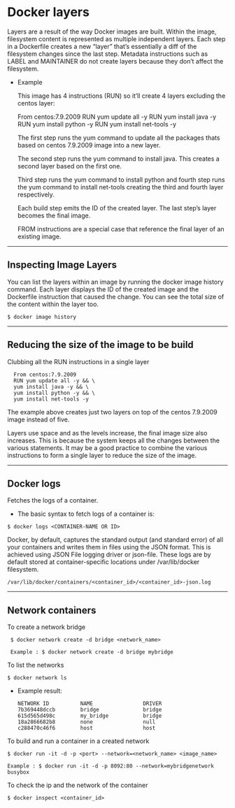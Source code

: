 # Docker layers

Layers are a result of the way Docker images are built. 
Within the image, filesystem content is represented as multiple independent layers.
Each step in a Dockerfile creates a new “layer” that’s essentially a diff of the filesystem changes since the last step. 
Metadata instructions such as LABEL and MAINTAINER do not create layers because they don’t affect the filesystem.

 - Example
 
    This image has 4 instructions (RUN) so it’ll create 4 layers excluding the centos layer:
    
      From centos:7.9.2009
      RUN yum update all -y
      RUN yum install java -y
      RUN yum install python -y
      RUN yum install net-tools -y
      
      The first step runs the yum command to update all the packages thats based on centos 7.9.2009 image into a new layer.
      
      The second step runs the yum command to install java. This creates a second layer based on the first one.
      
      Third step runs the yum command to install python and fourth step runs the yum command to install net-tools creating the third and fourth layer respectively.
      
      Each build step emits the ID of the created layer. The last step’s layer becomes the final image.
      
      FROM instructions are a special case that reference the final layer of an existing image.
 ---------------------------------------------------------------------------------------------------------------------------------------------     
      
## Inspecting Image Layers

You can list the layers within an image by running the docker image history command. 
Each layer displays the ID of the created image and the Dockerfile instruction that caused the change. 
You can see the total size of the content within the layer too.

    $ docker image history
-------------------------------------------------------------------------------------------------------------------------------------

## Reducing the size of the image to be build

Clubbing all the RUN instructions in a single layer

      From centos:7.9.2009
      RUN yum update all -y && \
      yum install java -y && \
      yum install python -y && \
      yum install net-tools -y
      
The example above creates just two layers on top of the centos 7.9.2009 image instead of five.

Layers use space and as the levels increase, the final image size also increases. 
This is because the system keeps all the changes between the various statements.
It may be a good practice to combine the various instructions to form a single layer to reduce the size of the image.

-----------------------------------------------------------------------------------------------------------------------------------

## Docker logs

Fetches the logs of a container.

  -  The basic syntax to fetch logs of a container is:
            
    $ docker logs <CONTAINER-NAME OR ID>
    
Docker, by default, captures the standard output (and standard error) of all your containers and writes them in files using the JSON format. 
This is achieved using JSON File logging driver or json-file. 
These logs are by default stored at container-specific locations under /var/lib/docker filesystem.

    /var/lib/docker/containers/<container_id>/<container_id>-json.log
    
---------------------------------------------------------------------------------------------------------------------------------------------

## Network containers

To create a network bridge

     $ docker network create -d bridge <network_name>
     
     Example : $ docker network create -d bridge mybridge
     
    
To list the networks

    $ docker network ls
    
    
  - Example result:

        NETWORK ID          NAME                DRIVER
        7b369448dccb        bridge              bridge
        615d565d498c        my_bridge           bridge
        18a2866682b8        none                null
        c288470c46f6        host                host

To build and run a container in a created network 

    $ docker run -it -d -p <port> --network=<network_name> <image_name>
    
    Example : $ docker run -it -d -p 8092:80 --network=mybridgenetwork busybox

To check the ip and the network of the container

    $ docker inspect <container_id>




   



























     
      
      
      
